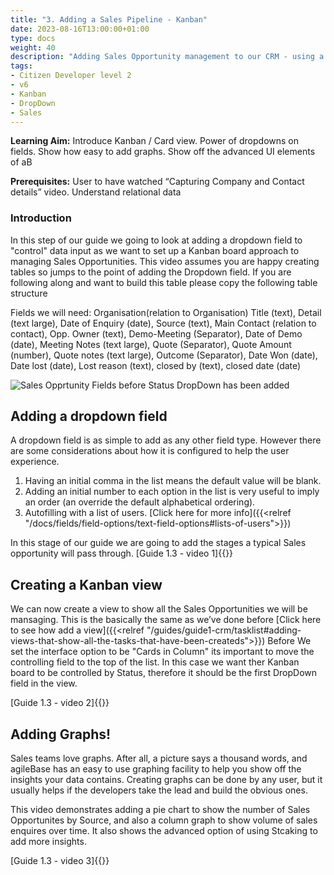 ```yaml
---
title: "3. Adding a Sales Pipeline - Kanban"
date: 2023-08-16T13:00:00+01:00
type: docs
weight: 40
description: "Adding Sales Opportunity management to our CRM - using a Kanban board and DropDown fields."
tags:
- Citizen Developer level 2
- v6
- Kanban
- DropDown
- Sales
---
```

**Learning Aim:**  Introduce Kanban / Card view. Power of dropdowns on fields. Show how easy to add graphs. Show off the advanced UI elements of aB

**Prerequisites:** User to have watched “Capturing Company and Contact details” video. Understand relational data

### Introduction
In this step of our guide we going to look at adding a dropdown field to "control" data input as we want to set up a Kanban board approach to managing Sales Opportunities.
This video assumes you are happy creating tables so jumps to the point of adding the Dropdown field.
If you are following along and want to build this table please copy the following table structure 

Fields we will need: Organisation(relation to Organisation) Title (text), Detail (text large), Date of Enquiry (date), Source (text), Main Contact (relation to contact), Opp. Owner (text), Demo-Meeting (Separator), Date of Demo (date), Meeting Notes (text large), Quote (Separator), Quote Amount (number), Quote notes (text large), Outcome (Separator), Date Won (date), Date lost (date), Lost reason (text), closed by (text), closed date (date)

![Sales Opprtunity Fields before Status DropDown has been added](/Sales_Opportunity_pre_dropdown)

## Adding a dropdown field
A dropdown field is as simple to add as any other field type. However there are some considerations about how it is configured to help the user experience. 
1. Having an initial comma in the list means the default value will be blank. 
2. Adding an initial number to each option in the list is very useful to imply an order (an override the default alphabetical ordering).
3. Autofilling with a list of users. [Click here for more info]({{<relref "/docs/fields/field-options/text-field-options#lists-of-users">}})

In this stage of our guide we are going to add the stages a typical Sales opportunity will pass through.
[Guide 1.3 - video 1]{{<youtube id="1PzY64hPWlE">}}

## Creating a Kanban view
We can now create a view to show all the Sales Opportunities we will be mansaging.
This is the basically the same as we’ve done before
[Click here to see how add a view]({{<relref "/guides/guide1-crm/tasklist#adding-views-that-show-all-the-tasks-that-have-been-createds">}})
Before We set the interface option to be "Cards in Column" its important to move the controlling field to the top of the list. In this case we want ther Kanban board to be controlled by Status, therefore it should be the first DropDown field in the view. 

[Guide 1.3 - video 2]{{<youtube id="ydCtGAdgqjk">}}

## Adding Graphs!
Sales teams love graphs. After all, a picture says a thousand words, and agileBase has an easy to use graphing facility to help you show off the insights your data contains.
Creating graphs can be done by any user, but it usually helps if the developers take the lead and build the obvious ones.

This video demonstrates adding a pie chart to show the number of Sales Opportunites by Source, and also a column graph to show volume of sales enquires over time. It also shows the advanced option of using Stcaking to add more insights.

[Guide 1.3 - video 3]{{<youtube id="3FOOk8QS5RE">}}